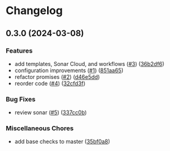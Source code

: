 # Changelog

## 0.3.0 (2024-03-08)


### Features

* add templates, Sonar Cloud, and workflows ([#3](https://github.com/daxadal/epub-parser/issues/3)) ([36b2df6](https://github.com/daxadal/epub-parser/commit/36b2df6a67147803bf813f965255d61032e84b55))
* configuration improvements ([#1](https://github.com/daxadal/epub-parser/issues/1)) ([851aa65](https://github.com/daxadal/epub-parser/commit/851aa658811bfa8b3c84b81cc8679eb92b77dac9))
* refactor promises ([#2](https://github.com/daxadal/epub-parser/issues/2)) ([d46e5dd](https://github.com/daxadal/epub-parser/commit/d46e5ddf3fc74488ea0c5cbeaa757cbb498b96d7))
* reorder code ([#4](https://github.com/daxadal/epub-parser/issues/4)) ([32cfd3f](https://github.com/daxadal/epub-parser/commit/32cfd3f7f797a34b11b30eace5bf94d906c06935))


### Bug Fixes

* review sonar ([#5](https://github.com/daxadal/epub-parser/issues/5)) ([337cc0b](https://github.com/daxadal/epub-parser/commit/337cc0b4ffea4134445dc694421078c5671c4472))


### Miscellaneous Chores

* add base checks to master ([35bf0a8](https://github.com/daxadal/epub-parser/commit/35bf0a84a2629b2c89bb3c3e69db9bdb01b9ad60))
